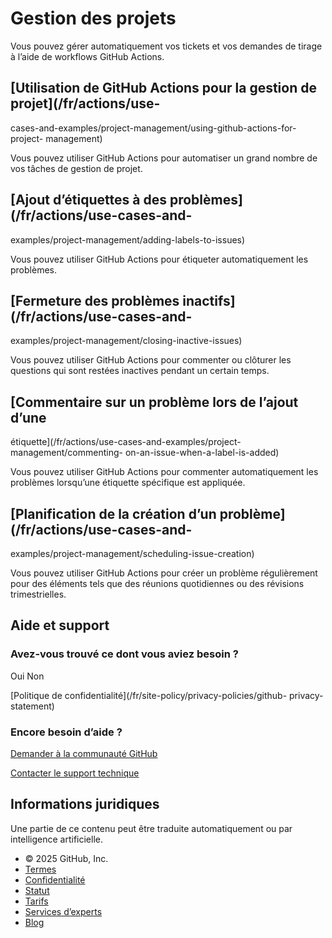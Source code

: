 # Gestion des projets

Vous pouvez gérer automatiquement vos tickets et vos demandes de tirage à
l’aide de workflows GitHub Actions.

## [Utilisation de GitHub Actions pour la gestion de projet](/fr/actions/use-
cases-and-examples/project-management/using-github-actions-for-project-
management)

Vous pouvez utiliser GitHub Actions pour automatiser un grand nombre de vos
tâches de gestion de projet.

## [Ajout d’étiquettes à des problèmes](/fr/actions/use-cases-and-
examples/project-management/adding-labels-to-issues)

Vous pouvez utiliser GitHub Actions pour étiqueter automatiquement les
problèmes.

## [Fermeture des problèmes inactifs](/fr/actions/use-cases-and-
examples/project-management/closing-inactive-issues)

Vous pouvez utiliser GitHub Actions pour commenter ou clôturer les questions
qui sont restées inactives pendant un certain temps.

## [Commentaire sur un problème lors de l’ajout d’une
étiquette](/fr/actions/use-cases-and-examples/project-management/commenting-
on-an-issue-when-a-label-is-added)

Vous pouvez utiliser GitHub Actions pour commenter automatiquement les
problèmes lorsqu’une étiquette spécifique est appliquée.

## [Planification de la création d’un problème](/fr/actions/use-cases-and-
examples/project-management/scheduling-issue-creation)

Vous pouvez utiliser GitHub Actions pour créer un problème régulièrement pour
des éléments tels que des réunions quotidiennes ou des révisions
trimestrielles.

## Aide et support

### Avez-vous trouvé ce dont vous aviez besoin ?

Oui Non

[Politique de confidentialité](/fr/site-policy/privacy-policies/github-
privacy-statement)

### Encore besoin d’aide ?

[Demander à la communauté
GitHub](https://github.com/orgs/community/discussions)

[Contacter le support technique](https://support.github.com)

## Informations juridiques

Une partie de ce contenu peut être traduite automatiquement ou par
intelligence artificielle.

  * © 2025 GitHub, Inc.
  * [Termes](/fr/site-policy/github-terms/github-terms-of-service)
  * [Confidentialité](/fr/site-policy/privacy-policies/github-privacy-statement)
  * [Statut](https://www.githubstatus.com/)
  * [Tarifs](https://github.com/pricing)
  * [Services d’experts](https://services.github.com)
  * [Blog](https://github.blog)

